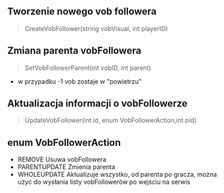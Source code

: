 ## Tworzenie nowego vob followera 
> CreateVobFollower(string vobVisual, int playerID)
## Zmiana parenta vobFollowera 
> SetVobFollowerParent(int vobID, int parent) 
- w przypadku -1 vob zostaje w "powietrzu"
## Aktualizacja informacji o vobFollowerze 
> UpdateVobFollower(int id, enum VobFollowerAction,int pid) 

## enum VobFollowerAction
- REMOVE Usuwa vobFollowera
- PARENTUPDATE Zmienia parenta
- WHOLEUPDATE Aktualizuje wszystko, od parenta po gracza, można użyć do wysłania listy vobFollowerów po wejściu na serwis 

